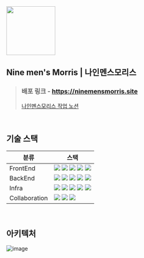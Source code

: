 
<img src="https://hackmd.io/_uploads/HyAvl0yWR.png" width="128px" />

## Nine men's Morris | 나인멘스모리스
> ### 배포 링크 - https://ninemensmorris.site
> [나인멘스모리스 작업 노션](https://www.notion.so/ldhbenecia/Side-Project-f19f6b2d80074a8da597b0f0d8a7f07e?pvs=4)

<br />


## 기술 스택
| 분류 | 스택 |
| --- | --- |
|    FrontEnd   | <img src="https://img.shields.io/badge/React-008dde?logo=react&logoColor=white"/>  <img src="https://img.shields.io/badge/React_Query-FF4154?logo=reactquery&logoColor=white"/> <img src="https://img.shields.io/badge/React_Router-7F1F21?logo=reactrouter&logoColor=white"/> <img src="https://img.shields.io/badge/Tailwind CSS-06B6D4?logo=tailwindcss&logoColor=white"/> <img src="https://img.shields.io/badge/STOMP.js-010101?logo=socket.io&logoColor=white"/> |
|    BackEnd    | <img src="https://img.shields.io/badge/Java-007396?logo=openjdk&logoColor=white"/>  <img src="https://img.shields.io/badge/SpringBoot-6DB33F?logo=springboot&logoColor=white"/> <img src="https://img.shields.io/badge/Spring Security-6DB33F?logo=springsecurity&logoColor=white"/>  <img src="https://img.shields.io/badge/MySQL-4479A1?logo=mysql&logoColor=white"/> <img src="https://img.shields.io/badge/STOMP-010101?logo=socket.io&logoColor=white"/> |
|     Infra     | <img src="https://img.shields.io/badge/Amazon EC2-FF9900?logo=amazonec2&logoColor=white"/> <img src="https://img.shields.io/badge/Docker-2496ED?logo=docker&logoColor=white"/> <img src="https://img.shields.io/badge/Docker_Compose-2496ED?logo=docker&logoColor=white"/> <img src="https://img.shields.io/badge/Nginx-009639?logo=nginx&&labelColor=009639"/>  <img src="https://img.shields.io/badge/Certbot-E20722?logo=robotframework"/>   |
| Collaboration |  <img src="https://img.shields.io/badge/Notion-000000?logo=Notion"> <img src="https://img.shields.io/badge/Figma-F24E1E?logo=Figma&logoColor=ffffff"> <img src="https://img.shields.io/badge/Discord-5865F2?logo=Discord&logoColor=ffffff">  |

<br />

## 아키텍처
![image](https://hackmd.io/_uploads/Hy3KFaJW0.png)

